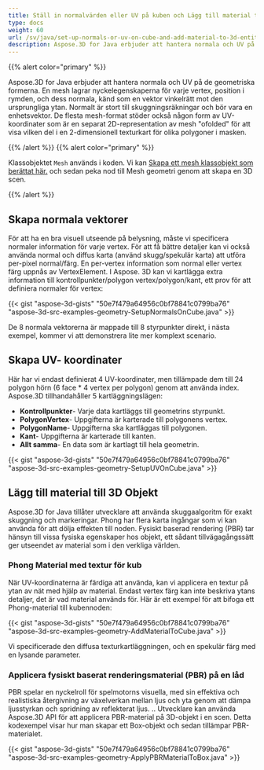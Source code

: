 ```yaml
---
title: Ställ in normalvärden eller UV på kuben och Lägg till material till 3D Enheter
type: docs
weight: 60
url: /sv/java/set-up-normals-or-uv-on-cube-and-add-material-to-3d-entities/
description: Aspose.3D for Java erbjuder att hantera normala och UV på de geometriska formerna. En mesh lagrar nyckelegenskaperna för varje vertex, position i rymden, och dess normala, känd som en vektor vinkelrätt mot den ursprungliga ytan. Normalt är stort till skuggningsräkningar och bör vara en enhetsvektor. De flesta mesh-format stöder också någon form av UV-koordinater som är en separat 2D-representation av mesh "ofolded" för att visa vilken del i en 2-dimensionell texturkart för olika polygoner i masken.
---
```

{{% alert color="primary" %}}

Aspose.3D for Java erbjuder att hantera normala och UV på de geometriska formerna. En mesh lagrar nyckelegenskaperna för varje vertex, position i rymden, och dess normala, känd som en vektor vinkelrätt mot den ursprungliga ytan. Normalt är stort till skuggningsräkningar och bör vara en enhetsvektor. De flesta mesh-format stöder också någon form av UV-koordinater som är en separat 2D-representation av mesh "ofolded" för att visa vilken del i en 2-dimensionell texturkart för olika polygoner i masken.

{{% /alert %}} {{% alert color="primary" %}}

Klassobjektet `Mesh` används i koden. Vi kan [Skapa ett mesh klassobjekt som berättat här.](https://docs.aspose.com/3d/java/create-3d-mesh-and-scene/) och sedan peka nod till Mesh geometri genom att skapa en 3D scen.

{{% /alert %}}
##  **Skapa normala vektorer**
För att ha en bra visuell utseende på belysning, måste vi specificera normaler information för varje vertex. För att få bättre detaljer kan vi också använda normal och diffus karta (använd skugg/spekulär karta) att utföra per-pixel normal/färg. En per-vertex information som normal eller vertex färg uppnås av VertexElement. I Aspose. 3D kan vi kartlägga extra information till kontrollpunkter/polygon vertex/polygon/kant, ett prov för att definiera normaler för vertex:

{{< gist "aspose-3d-gists" "50e7f479a64956c0bf78841c0799ba76" "aspose-3d-src-examples-geometry-SetupNormalsOnCube.java" >}}


De 8 normala vektorerna är mappade till 8 styrpunkter direkt, i nästa exempel, kommer vi att demonstrera lite mer komplext scenario.
##  **Skapa UV- koordinater**
Här har vi endast definierat 4 UV-koordinater, men tillämpade dem till 24 polygon hörn (6 face * 4 vertex per polygon) genom att använda index.
Aspose.3D tillhandahåller 5 kartläggningslägen:

- **Kontrollpunkter**- Varje data kartläggs till geometrins styrpunkt.
- **PolygonVertex**- Uppgifterna är karterade till polygonens vertex.
- **PolygonName**- Uppgifterna ska kartläggas till polygonen.
- **Kant**- Uppgifterna är karterade till kanten.
- **Allt samma**- En data som är kartlagt till hela geometrin.



{{< gist "aspose-3d-gists" "50e7f479a64956c0bf78841c0799ba76" "aspose-3d-src-examples-geometry-SetupUVOnCube.java" >}}
##  **Lägg till material till 3D Objekt**
Aspose.3D for Java tillåter utvecklare att använda skuggaalgoritm för exakt skuggning och markeringar. Phong har flera karta ingångar som vi kan använda för att dölja effekten till noden. Fysiskt baserad rendering (PBR) tar hänsyn till vissa fysiska egenskaper hos objekt, ett sådant tillvägagångssätt ger utseendet av material som i den verkliga världen.
###  **Phong Material med textur för kub**
När UV-koordinaterna är färdiga att använda, kan vi applicera en textur på ytan av nät med hjälp av material. Endast vertex färg kan inte beskriva ytans detaljer, det är vad material används för. Här är ett exempel för att bifoga ett Phong-material till kubennoden:

{{< gist "aspose-3d-gists" "50e7f479a64956c0bf78841c0799ba76" "aspose-3d-src-examples-geometry-AddMaterialToCube.java" >}}


Vi specificerade den diffusa texturkartläggningen, och en spekulär färg med en lysande parameter.
###  **Applicera fysiskt baserat renderingsmaterial (PBR) på en låd**
PBR spelar en nyckelroll för spelmotorns visuella, med sin effektiva och realistiska återgivning av växelverkan mellan ljus och yta genom att dämpa ljusstyrkan och spridning av reflekterat ljus. .. Utvecklare kan använda Aspose.3D API för att applicera PBR-material på 3D-objekt i en scen. Detta kodexempel visar hur man skapar ett Box-objekt och sedan tillämpar PBR-materialet.

{{< gist "aspose-3d-gists" "50e7f479a64956c0bf78841c0799ba76" "aspose-3d-src-examples-geometry-ApplyPBRMaterialToBox.java" >}}
